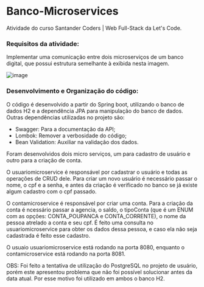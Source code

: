 # Banco-Microservices

Atividade do curso Santander Coders | Web Full-Stack da Let's Code.

### Requisitos da atividade:

Implementar uma comunicação entre dois microserviços de um banco digital, que possui estrutura semelhante à exibida nesta imagem.

![image](https://user-images.githubusercontent.com/86617390/165172821-f68668b5-6e8f-40d3-89ba-18c59051c2bb.png)

   
### Desenvolvimento e Organização do código:

O código é desenvolvido a partir do Spring boot, utilizando o banco de dados H2 e a dependência JPA para manipulação do banco de dados. 
Outras dependências utilizadas no projeto são:

- Swagger: Para a documentação da API;
- Lombok: Remover a verbosidade do código;
- Bean Validation: Auxiliar na validação dos dados.

Foram desenvolvidos dois micro serviços, um para cadastro de usuário e outro para a criação de conta. 

O usuariomicroservice é responsável por cadastrar o usuário e todas as operações de CRUD dele. Para criar um novo usuário é necessário passar o nome, o cpf e a senha, 
e antes da criação é verificado no banco se já existe algum cadastro com o cpf passado.

O contamicroservice é responsável por criar uma conta. Para a criação da conta é ncessário passar a agencia, o saldo, o tipoConta (que é um ENUM com as opções: 
CONTA_POUPANCA e CONTA_CORRENTE), o nome da pessoa atrelado a conta e seu cpf. É feito uma consulta no usuariomicroservice para obter os dados dessa pessoa,
e caso ela não seja cadastrada é feito esse cadastro.

O usuaio usuariomicroservice está rodando na porta 8080, enquanto o contamicroservice está rodando na porta 8081.

OBS: Foi feito a tentativa de utilização do PostgreSQL no projeto de usuário, porém este apresentou problema que não foi possível solucionar antes da data atual. 
Por esse motivo foi utilizado em ambos o banco H2.
